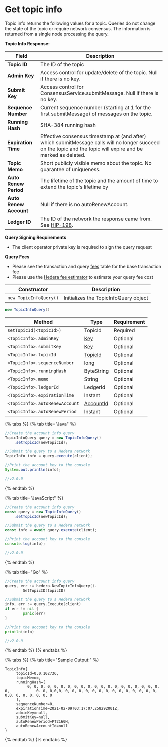 # Get topic info

Topic info returns the following values for a topic. Queries do not change the state of the topic or require network consensus. The information is returned from a single node processing the query.

**Topic Info Response:**

| **Field**              | **Description**                                                                                                                                                |
| ---------------------- | -------------------------------------------------------------------------------------------------------------------------------------------------------------- |
| **Topic ID**           | The ID of the topic                                                                                                                                            |
| **Admin Key**          | Access control for update/delete of the topic. Null if there is no key.                                                                                        |
| **Submit Key**         | Access control for ConsensusService.submitMessage. Null if there is no key.                                                                                    |
| **Sequence Number**    | Current sequence number (starting at 1 for the first submitMessage) of messages on the topic.                                                                  |
| **Running Hash**       | SHA-384 running hash                                                                                                                                           |
| **Expiration Time**    | Effective consensus timestamp at (and after) which submitMessage calls will no longer succeed on the topic and the topic will expire and be marked as deleted. |
| **Topic Memo**         | Short publicly visible memo about the topic. No guarantee of uniqueness.                                                                                       |
| **Auto Renew Period**  | The lifetime of the topic and the amount of time to extend the topic's lifetime by                                                                             |
| **Auto Renew Account** | Null if there is no autoRenewAccount.                                                                                                                          |
| **Ledger ID**          | The ID of the network the response came from. See [HIP-198](https://hips.hedera.com/hip/hip-198).                                                              |

**Query Signing Requirements**

* The client operator private key is required to sign the query request

**Query Fees**

* Please see the transaction and query [fees](../../../networks/mainnet/fees/#transaction-and-query-fees) table for the base transaction fee
* Please use the [Hedera fee estimator](https://hedera.com/fees) to estimate your query fee cost

| Constructor            | Description                           |
| ---------------------- | ------------------------------------- |
| `new TopicInfoQuery()` | Initializes the TopicInfoQuery object |

```java
new TopicInfoQuery()
```

| Method                         | Type                                                                  | Requirement |
| ------------------------------ | --------------------------------------------------------------------- | ----------- |
| `setTopicId(<topicId>)`        | TopicId                                                               | Required    |
| `<TopicInfo>.adminKey`         | [Key](../../../core-concepts/mirror-nodes/generate-a-new-key-pair.md) | Optional    |
| `<TopicInfo>.submitKey`        | [Key](../../../core-concepts/mirror-nodes/generate-a-new-key-pair.md) | Optional    |
| `<TopicInfo>.topicId`          | [TopicId](../deprecated/errors-1/specialized-types-1/#topicid)        | Optional    |
| `<TopicInfo>.sequenceNumber`   | long                                                                  | Optional    |
| `<TopicInfo>.runningHash`      | ByteString                                                            | Optional    |
| `<TopicInfo>.memo`             | String                                                                | Optional    |
| `<TopicInfo>.ledgerId`         | LedgerId                                                              | Optional    |
| `<TopicInfo>.expirationTime`   | Instant                                                               | Optional    |
| `<TopicInfo>.autoRenewAccount` | [AccountId](../deprecated/errors-1/specialized-types-1/#accountid)    | Optional    |
| `<TopicInfo>.autoRenewPeriod`  | Instant                                                               | Optional    |

{% tabs %}
{% tab title="Java" %}
```java
//Create the account info query
TopicInfoQuery query = new TopicInfoQuery()
    .setTopicId(newTopicId);

//Submit the query to a Hedera network
TopicInfo info = query.execute(client);

//Print the account key to the console
System.out.println(info);

//v2.0.0
```
{% endtab %}

{% tab title="JavaScript" %}
```javascript
//Create the account info query
const query = new TopicInfoQuery()
    .setTopicId(newTopicId);

//Submit the query to a Hedera network
const info = await query.execute(client);

//Print the account key to the console
console.log(info);

//v2.0.0
```
{% endtab %}

{% tab title="Go" %}
```go
//Create the account info query
query, err := hedera.NewTopicInfoQuery().
		SetTopicID(topicID)

//Submit the query to a Hedera network
info, err := query.Execute(client)
if err != nil {
		panic(err)
}

//Print the account key to the console
println(info)

//v2.0.0
```
{% endtab %}
{% endtabs %}

{% tabs %}
{% tab title="Sample Output:" %}
```
TopicInfo{
     topicId=0.0.102736, 
     topicMemo=, 
     runningHash=[ 
          0, 0, 0, 0, 0, 0, 0, 0, 0, 0, 0, 0, 0, 0, 0, 0, 0, 0, 0, 0, 0,            0. 0, 0,0,0, 0, 0, 0, 0, 0, 0, 0, 0, 0, 0, 0, 0, 0, 0, 0,0, 0, 0, 0, 0, 0, 0
     ], 
     sequenceNumber=0, 
     expirationTime=2021-02-09T03:17:07.258292001Z, 
     adminKey=null, 
     submitKey=null, 
     autoRenewPeriod=PT2160H, 
     autoRenewAccountId=null
}
```
{% endtab %}
{% endtabs %}
